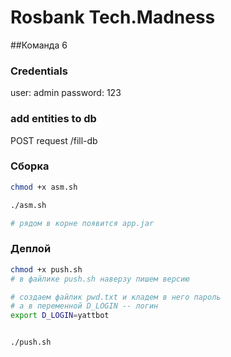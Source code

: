# Rosbank Tech.Madness

##Команда 6


### Credentials

user: admin
password: 123



### add entities to db
POST request /fill-db



### Сборка 
```bash
chmod +x asm.sh

./asm.sh

# рядом в корне появится app.jar
```

### Деплой
```bash
chmod +x push.sh
# в файлике push.sh наверзу пишем версию

# создаем файлик pwd.txt и кладем в него пароль
# а в переменной D_LOGIN -- логин
export D_LOGIN=yattbot


./push.sh
```
